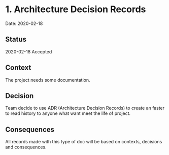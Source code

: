 # 1. Architecture Decision Records

Date: 2020-02-18

## Status

2020-02-18 Accepted

## Context

The project needs some documentation.

## Decision

Team decide to use ADR (Architecture Decision Records) to create an faster to read history to anyone what want meet the life of project.

## Consequences

All records made with this type of doc will be based on contexts, decisions and consequences.
